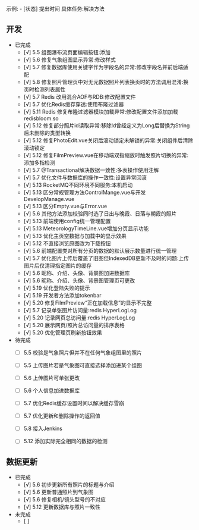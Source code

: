 示例:  - [状态] 提出时间 具体任务:解决方法
## 开发
  - 已完成
    - [√] 5.5 组图瀑布流页面编辑按钮:添加
    - [√] 5.6 修复气象组图显示异常:修改样式
    - [√] 5.7 修复数据库使用关键字作为字段名的异常:修改字段名并前后端适配
    - [√] 5.8 修复照片管理页中对无元数据照片列表换页时的方法调用混淆:换页时检测列表属性
    - [√] 5.7 Redis 改用混合AOF与RDB:修改配置文件
    - [√] 5.7 优化Redis缓存穿透:使用布隆过滤器
    - [√] 5.11 Redis 修复布隆过滤器模块加载异常:修改配置文件添加加载redisbloom.so
    - [√] 5.12 修复部分照片id读取异常:移除Id曾经定义为Long后替换为String后未删除的类型转换 
    - [√] 5.12 修复PhotoEdit.vue关闭后滚动锁定未解锁的异常:关闭组件后清除滚动锁定 
    - [√] 5.12 修复FilmPreview.vue在移动端双指缩放时触发照片切换的异常:添加多指检测
    - [√] 5.7 @Transactional解决数据一致性:多表操作使用注解
    - [√] 5.7 优化文件与数据库的操作一致性:设置异常回滚
    - [√] 5.13 RocketMQ不同环境不同服务:本机启动
    - [√] 5.13 区分常规管理方法ControlMange.vue与开发DevelopManage.vue
    - [√] 5.13 区分Empty.vue与Error.vue
    - [√] 5.6 其他方法添加校验同时选了日出与晚霞、日落与朝霞的照片  
    - [√] 5.13 前端使用config统一管理配置
    - [√] 5.13 MeteorologyTimeLine.vue增加分页显示功能
    - [√] 5.13 优化主页空数据与加载中的显示效果
    - [√] 5.12 不直接浏览原图改为下载按钮
    - [√] 5.6 前端配置类对所有分页的数据的默认展示数量进行统一管理
    - [√] 5.7 优化图片上传后覆盖了旧图但IndexedDB更新不及时的问题:上传图片后仅清理指定图片的缓存
    - [√] 5.6 昵称、介绍、头像、背景图加进数据库
    - [√] 5.6 昵称、介绍、头像、背景图管理页可更改
    - [√] 5.19 优化登陆失败的提示
    - [√] 5.19 开发者方法添加tokenbar
    - [√] 5.20 修复FilmPreview“正在加载信息”的显示不完整
    - [√] 5.7 记录单张图片访问量:redis HyperLogLog
    - [√] 5.20 记录网页总访问量:redis HyperLogLog
    - [√] 5.20 展示网页/照片总访问量的排序表格
    - [√] 5.20 优化管理页刷新按钮效果
  - 待完成
    - [ ] 5.5 校验是气象照片但并不在任何气象组图里的照片
    - [ ] 5.5 上传图片若是气象图可直接选择添加进某个组图
    - [ ] 5.6 上传图片可单张更改
    - [ ] 5.6 个人信息加进数据库
    - [ ] 5.7 优化Redis缓存设置时间以解决缓存雪崩
    - [ ] 5.7 优化更新和删除操作的返回值
    - [ ] 5.8 接入Jenkins
    - [ ] 5.12 添加实际完全相同的数据的检测
 
 


## 数据更新
  - 已完成
    - [√] 5.6 初步更新所有照片的标题与介绍
    - [√] 5.6 更新普通照片到气象图
    - [√] 5.6 修复相机/镜头型号的不对应  
    - [√] 5.12 更新数据库与照片一致性
  - 未完成  
    - [ ] 

